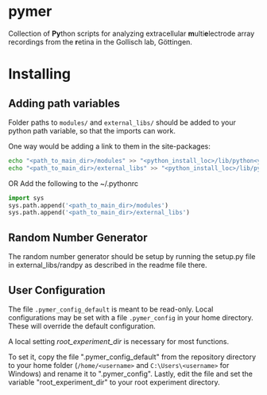 # pymer
Collection of **Py**thon scripts for analyzing extracellular **m**ulti**e**lectrode
array recordings from the **r**etina in the Gollisch lab, Göttingen.

# Installing
## Adding path variables
Folder paths to `modules/` and `external_libs/` should be added
to your python path variable, so that the imports can work.

One way would be adding a link to them in the site-packages:
```bash
echo "<path_to_main_dir>/modules" >> "<python_install_loc>/lib/python<your_version>/site-packages/modules.pth"
echo "<path_to_main_dir>/external_libs" >> "<python_install_loc>/lib/python<your_version>/site-packages/external_libs.pth"
```

OR
Add the following to the ~/.pythonrc
```python
import sys
sys.path.append('<path_to_main_dir>/modules')
sys.path.append('<path_to_main_dir>/external_libs')
```

## Random Number Generator
The random number generator should be setup by running the setup.py file in
external_libs/randpy as described in the readme file there.

## User Configuration
The file `.pymer_config_default` is meant to be read-only. Local configurations
may be set with a file `.pymer_config` in your home directory. These will
override the default configuration.

A local setting *root_experiment_dir* is necessary for most functions.

To set it, copy the file ".pymer_config_default" from the repository directory
to your home folder (`/home/<username>` and `C:\Users\<username>` for Windows)
and rename it to ".pymer_config". Lastly, edit the file and
set the variable "root_experiment_dir" to your root experiment directory.
